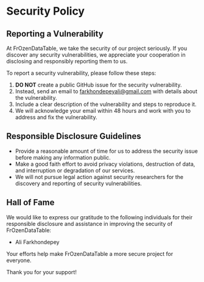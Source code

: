 # Security Policy

## Reporting a Vulnerability

At FrOzenDataTable, we take the security of our project seriously. If you discover any security vulnerabilities, we appreciate your cooperation in disclosing and responsibly reporting them to us.

To report a security vulnerability, please follow these steps:

1. **DO NOT** create a public GitHub issue for the security vulnerability.
2. Instead, send an email to [farkhondepeyali@gmail.com](mailto:farkhondepeyali@gmail.com) with details about the vulnerability.
3. Include a clear description of the vulnerability and steps to reproduce it.
4. We will acknowledge your email within 48 hours and work with you to address and fix the vulnerability.

## Responsible Disclosure Guidelines

- Provide a reasonable amount of time for us to address the security issue before making any information public.
- Make a good faith effort to avoid privacy violations, destruction of data, and interruption or degradation of our services.
- We will not pursue legal action against security researchers for the discovery and reporting of security vulnerabilities.

## Hall of Fame

We would like to express our gratitude to the following individuals for their responsible disclosure and assistance in improving the security of FrOzenDataTable:

- Ali Farkhondepey

Your efforts help make FrOzenDataTable a more secure project for everyone.

Thank you for your support!

